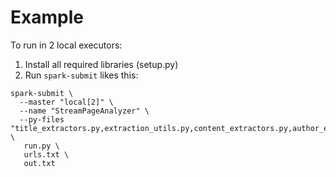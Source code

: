 # Example
To run in 2 local executors:

1. Install all required libraries (setup.py)
2. Run `spark-submit` likes this:

```
spark-submit \
  --master "local[2]" \
  --name "StreamPageAnalyzer" \
  --py-files "title_extractors.py,extraction_utils.py,content_extractors.py,author_extractors.py,date_extractors.py" \
   run.py \
   urls.txt \
   out.txt
```